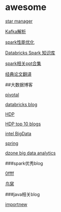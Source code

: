 # awesome

[star manager](https://app.astralapp.com/dashboard)

[Kafka解析](http://zqhxuyuan.github.io/2016/01/13/2016-01-13-Kafka-Picture/)

[spark性能优化](http://www.raychase.net/3546)

[Databricks Spark 知识库](https://aiyanbo.gitbooks.io/databricks-spark-knowledge-base-zh-cn/content/index.html)

[spark相关ppt合集](https://dzone.com/articles/smack-stack-guide)

[经典论文翻译](http://duanple.blog.163.com)


##大数据博客

[pivotal](https://blog.pivotal.io/)

[databricks blog](https://databricks.com/blog)

[HDP](http://hortonworks.com/blog/)

[HDP top 10 blogs](http://zh.hortonworks.com/blog/top-ten-blogs-from-2015/)

[intel BigData](https://software.intel.com/en-us/bigdata/apache-big-data-stack)

[spring](http://spring.io/blog)

[dzone big data analytics](https://dzone.com/big-data-analytics-tutorials-tools-news)

###spark优秀blog

[0ffff](http://0x0fff.com)

[鸟窝](http://colobu.com)

###java相关blog

[importnew](http://www.importnew.com)
